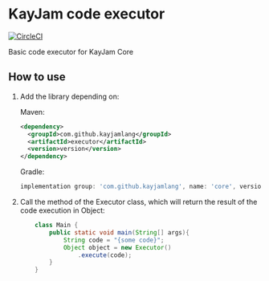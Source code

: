 # KayJam code executor
[![CircleCI](https://circleci.com/gh/KayJamLang/core.svg?style=svg)](https://circleci.com/gh/KayJamLang/executor)

Basic code executor for KayJam Core

## How to use
1. Add the library depending on:

    Maven:
    ```xml
    <dependency>
      <groupId>com.github.kayjamlang</groupId>
      <artifactId>executor</artifactId>
      <version>version</version>
    </dependency>
    ```
    
    Gradle:
    ```groovy
    implementation group: 'com.github.kayjamlang', name: 'core', version: 'version'
    ```

2. Call the method of the Executor class, 
   which will return the result of the code execution in Object:
   ```java
       class Main {
           public static void main(String[] args){
               String code = "{some code}";
               Object object = new Executor()
                   .execute(code);
           }
       }   
   ```
